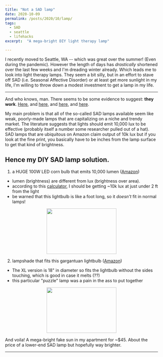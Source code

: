 ```yaml
---
title: "Not a SAD lamp"
date: 2020-10-09
permalink: /posts/2020/10/lamp/
tags:
  - SAD
  - seattle
  - lifehacks
excerpt:  "A mega-bright DIY light therapy lamp"

---
```


I recently moved to Seattle, WA -- which was great over the summer! (Even during the pandemic). However the length of days has _drastically_ shortened over the last few weeks and I'm dreading winter already. Which leads me to look into light therapy lamps. They seem a bit silly, but in an effort to stave off SAD (i.e. Seasonal Affective Disorder) or at least get more sunlight in my life, I'm willing to throw down a modest investment to get a lamp in my life.

----------------------------------------------------

And who knows, man. There seems to be some evidence to suggest: **they work**. [Here](https://jamanetwork.com/journals/jamapsychiatry/fullarticle/2470681), and [here](https://bmcpsychiatry.biomedcentral.com/articles/10.1186/1471-244X-11-17), and [here](https://ajp.psychiatryonline.org/doi/10.1176/appi.ajp.2015.14101293?url_ver=Z39.88-2003&rfr_id=ori:rid:crossref.org&rfr_dat=cr_pub%20%200pubmed), and [here](https://linkinghub.elsevier.com/retrieve/pii/S0165-0327(07)00351-5).

My main problem is that all of the so-called SAD lamps available seem like weak, poorly-made lamps that are capitalizing on a niche and trendy market. The literature suggests that lights should emit 10,000 lux to be effective (probably itself a number some researcher pulled out of a hat). SAD lamps that are ubiquitous on Amazon claim output of 10k lux but if you look at the fine print, you basically have to be inches from the lamp surface to get that kind of brightness.

## Hence my DIY SAD lamp solution.

1. a HUGE 100W LED corn bulb that emits 10,000 lumen ([Amazon](https://www.amazon.com/gp/product/B081NT19RT/))
  * lumen (brightness) are different from lux (brightness over area).
  * according to this [calculator](https://lamphq.com/lux-lumens-conversion/), I should be getting ~10k lux at just under 2 ft from the light
  * be warned that this lightbulb is like a foot long, so it _doesn't_ fit in normal lamps!

<p align="center">
  <img width="230" height="150" src="{{ site.baseurl }}/files/light.jpg">
</p>  

2. lampshade that fits this gargantuan lightbulb ([Amazon](https://www.amazon.com/gp/product/B00ZFQM3SG/))
  * The XL version is 18" in diameter so fits the lightbulb without the sides touching, which is good in case it melts (??)
  * this particular "puzzle" lamp was a pain in the ass to put together

<p align="center">
  <img width="230" height="150" src="{{ site.baseurl }}/files/lampshade.jpg">
</p>

And voila! A mega-bright fake sun in my apartment for ~$45. About the price of a lower-end SAD lamp but hopefully way brighter.


-------------
